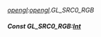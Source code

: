 _[opengl](../../modules/opengl/opengl-module.md):[opengl](../../modules/opengl/opengl-module.md).GL\_SRC0\_RGB_
##### Const GL\_SRC0\_RGB:[Int](../../modules/wonkey/wonkey-types-int.md)
